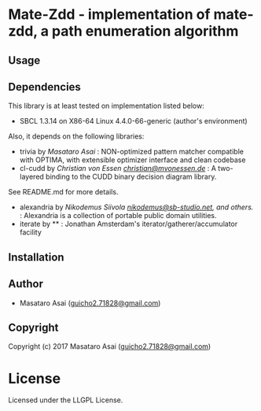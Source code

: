 
# Mate-Zdd - implementation of mate-zdd, a path enumeration algorithm

## Usage


## Dependencies
This library is at least tested on implementation listed below:

+ SBCL 1.3.14 on X86-64 Linux 4.4.0-66-generic (author's environment)

Also, it depends on the following libraries:

+ trivia by *Masataro Asai* :
    NON-optimized pattern matcher compatible with OPTIMA, with extensible optimizer interface and clean codebase
+ cl-cudd by *Christian von Essen <christian@mvonessen.de>* :
    A two-layered binding to the CUDD binary decision diagram library.

See README.md for more details.
+ alexandria by *Nikodemus Siivola <nikodemus@sb-studio.net>, and others.* :
    Alexandria is a collection of portable public domain utilities.
+ iterate by ** :
    Jonathan Amsterdam's iterator/gatherer/accumulator facility

## Installation

## Author

* Masataro Asai (guicho2.71828@gmail.com)

## Copyright

Copyright (c) 2017 Masataro Asai (guicho2.71828@gmail.com)

# License

Licensed under the LLGPL License.


